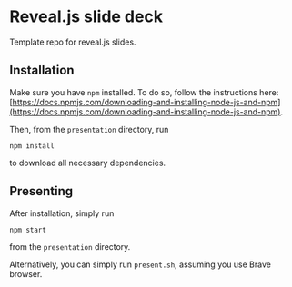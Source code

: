 # Reveal.js slide deck

Template repo for reveal.js slides.


## Installation 

Make sure you have `npm` installed. To do so, follow the instructions here: 
[https://docs.npmjs.com/downloading-and-installing-node-js-and-npm](https://docs.npmjs.com/downloading-and-installing-node-js-and-npm).

Then, from the `presentation` directory, run 
```
npm install 
```
to download all necessary dependencies.

## Presenting 
After installation, simply run 
```
npm start
```
from the `presentation` directory. 

Alternatively, you can simply run `present.sh`, assuming you use Brave browser.

